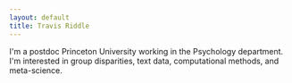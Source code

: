 ```yaml
---
layout: default
title: Travis Riddle
---
```


I'm a postdoc Princeton University working in the Psychology department. I'm interested in group disparities, text data, computational methods, and meta-science. 
